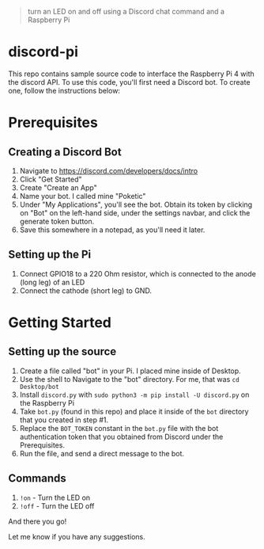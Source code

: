 > turn an LED on and off using a Discord chat command and a Raspberry Pi

# discord-pi
This repo contains sample source code to interface the Raspberry Pi 4 with the discord API. 
To use this code, you'll first need a Discord bot. To create one, follow the instructions below:

# Prerequisites
## Creating a Discord Bot
1. Navigate to https://discord.com/developers/docs/intro
2. Click "Get Started"
3. Create "Create an App"
4. Name your bot. I called mine "Poketic"
5. Under "My Applications", you'll see the bot. Obtain its token by clicking on "Bot" on the left-hand side, under the settings navbar, and click the generate token button.
6. Save this somewhere in a notepad, as you'll need it later.
   
## Setting up the Pi
1. Connect GPIO18 to a 220 Ohm resistor, which is connected to the anode (long leg) of an LED
2. Connect the cathode (short leg) to GND.

# Getting Started
## Setting up the source
1. Create a file called "bot" in your Pi. I placed mine inside of Desktop.
2. Use the shell to Navigate to the "bot" directory. For me, that was `cd Desktop/bot`
3. Install `discord.py` with `sudo python3 -m pip install -U discord.py` on the Raspberry Pi
4. Take `bot.py` (found in this repo) and place it inside of the `bot` directory that you created in step #1.
5. Replace the `BOT_TOKEN` constant in the `bot.py` file with the bot authentication token that you obtained from Discord under the Prerequisites.
6. Run the file, and send a direct message to the bot.

## Commands
1. `!on` - Turn the LED on
2. `!off` - Turn the LED off

And there you go! 

Let me know if you have any suggestions.
